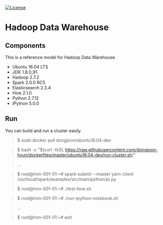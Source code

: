 [![License](https://img.shields.io/badge/license-Apache%202-blue.svg)](LICENSE)

Hadoop Data Warehouse
====================

Components
----------
This is a reference model for Hadoop Data Warehouse.

* Ubuntu 16.04 LTS
* JDK 1.8.0_91
* Hadoop 2.7.2
* Spark 2.0.0 RC5
* Elasticsearch 2.3.4
* Hive 2.1.0
* Python 2.7.12
* IPython 5.0.0

Run
---
You can build and run a cluster easily.

> $ sudo docker pull dongjoon/ubuntu16.04-dev

> $ bash -c "$(curl -fsSL https://raw.githubusercontent.com/dongjoon-hyun/dockerfiles/master/ubuntu16.04-dev/run-cluster.sh)"

> ...

> $ root@hnn-001-01:~# spark-submit --master yarn-client /usr/local/spark/examples/src/main/python/pi.py

> $ root@hnn-001-01:~# ./test-hive.sh

> $ root@hnn-001-01:~# ./run-ipython-notebook.sh

> ...

> $ root@hnn-001-01:~# exit
